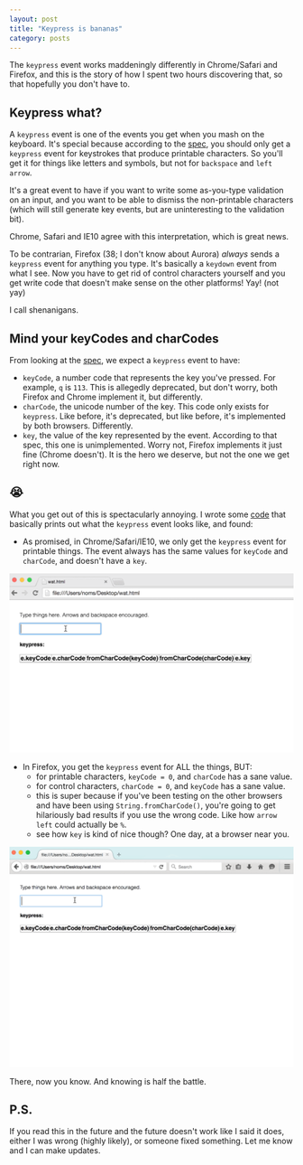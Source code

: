 ```yaml
---
layout: post
title: "Keypress is bananas"
category: posts
---
```

The `keypress` event works maddeningly differently in Chrome/Safari and Firefox, and this is the story of how I spent two hours discovering that, so that hopefully you don't have to.

## Keypress what?
A `keypress` event is one of the events you get when you mash on the keyboard. It's special because according to the [spec](https://developer.mozilla.org/en-US/docs/Web/Events/keypress), you should only get a `keypress` event for keystrokes that produce printable characters. So you'll get it for things like letters and symbols, but not for `backspace` and `left arrow`.

It's a great event to have if you want to write some as-you-type validation on an input, and you want to be able to dismiss the non-printable characters (which will still generate key events, but are uninteresting to the validation bit).

Chrome, Safari and IE10 agree with this interpretation, which is great news.

To be contrarian, Firefox (38; I don't know about Aurora) _always_ sends a `keypress` event for anything you type. It's basically a `keydown` event from what I see. Now you have to get rid of control characters yourself and you get write code that doesn't make sense on the other platforms! Yay! (not yay)

I call shenanigans.

## Mind your keyCodes and charCodes
From looking at the [spec](https://developer.mozilla.org/en-US/docs/Web/Events/keypress), we expect a `keypress` event to have:

- `keyCode`, a number code that represents the key you've pressed. For example, `q` is `113`. This is allegedly deprecated, but don't worry, both Firefox and Chrome implement it, but differently.
- `charCode`, the unicode number of the key. This code only exists for `keypress`. Like before, it's deprecated, but like before, it's implemented by both browsers. Differently.
- `key`, the value of the key represented by the event. According to that spec, this one is unimplemented. Worry not, Firefox implements it just fine (Chrome doesn't). It is the hero we deserve, but not the one we get right now.

## 😭
What you get out of this is spectacularly annoying. I wrote some [code](http://output.jsbin.com/tuboguyido/1/) that basically prints out what the `keypress` event looks like, and found:

- As promised, in Chrome/Safari/IE10, we only get the `keypress` event for printable things. The event always has the same values for `keyCode` and `charCode`, and doesn't have a `key`.

![Chrome keypress events](/images/keypress/chrome.gif)

- In Firefox, you get the `keypress` event for ALL the things, BUT:
  - for printable characters, `keyCode = 0`, and `charCode` has a sane value.
  - for control characters, `charCode = 0`, and `keyCode` has a sane value.
  - this is super because if you've been testing on the other browsers and have been using `String.fromCharCode()`, you're going to get hilariously bad results if you use the wrong code. Like how `arrow left` could actually be `%`.
  - see how `key` is kind of nice though? One day, at a browser near you.

![Chrome keypress events](/images/keypress/firefox.gif)

There, now you know. And knowing is half the battle.

## P.S.
If you read this in the future and the future doesn't work like I said it does, either I was wrong (highly likely), or someone fixed something. Let me know and I can make updates.

